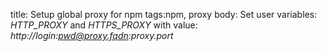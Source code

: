 title: Setup global proxy for npm
tags:npm, proxy
body:
Set user variables: *HTTP_PROXY* and *HTTPS_PROXY*
with value: *http://login:pwd@proxy.fqdn:proxy.port*
